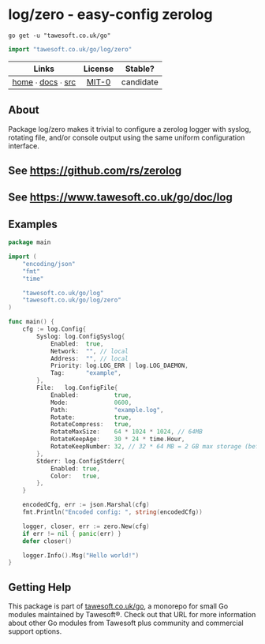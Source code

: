 # log/zero - easy-config zerolog

```shell script
go get -u "tawesoft.co.uk/go"
```

```go
import "tawesoft.co.uk/go/log/zero"
```

|  Links  | License | Stable? |
|:-------:|:-------:|:-------:|
| [home][home_log/zero] ∙ [docs][docs_log/zero] ∙ [src][src_log/zero] | [MIT-0][copy_log/zero] | candidate |

[home_log/zero]: https://tawesoft.co.uk/go/log/zero
[src_log/zero]:  https://github.com/tawesoft/go/tree/master/log/zero
[docs_log/zero]: https://www.tawesoft.co.uk/go/doc/log/zero
[copy_log/zero]: https://github.com/tawesoft/go/tree/master/log/zero/LICENSE.txt

## About

Package log/zero makes it trivial to configure a zerolog logger with syslog,
rotating file, and/or console output using the same uniform configuration
interface.


## See https://github.com/rs/zerolog



## See https://www.tawesoft.co.uk/go/doc/log



## Examples



```go
package main

import (
    "encoding/json"
    "fmt"
    "time"

    "tawesoft.co.uk/go/log"
    "tawesoft.co.uk/go/log/zero"
)

func main() {
    cfg := log.Config{
        Syslog: log.ConfigSyslog{
            Enabled:  true,
            Network:  "", // local
            Address:  "", // local
            Priority: log.LOG_ERR | log.LOG_DAEMON,
            Tag:      "example",
        },
        File:   log.ConfigFile{
            Enabled:          true,
            Mode:             0600,
            Path:             "example.log",
            Rotate:           true,
            RotateCompress:   true,
            RotateMaxSize:    64 * 1024 * 1024, // 64MB
            RotateKeepAge:    30 * 24 * time.Hour,
            RotateKeepNumber: 32, // 32 * 64 MB = 2 GB max storage (before compression)
        },
        Stderr: log.ConfigStderr{
            Enabled: true,
            Color:   true,
        },
    }

    encodedCfg, err := json.Marshal(cfg)
    fmt.Println("Encoded config: ", string(encodedCfg))

    logger, closer, err := zero.New(cfg)
    if err != nil { panic(err) }
    defer closer()

    logger.Info().Msg("Hello world!")
}
```

## Getting Help

This package is part of [tawesoft.co.uk/go](https://www.tawesoft.co.uk/go),
a monorepo for small Go modules maintained by Tawesoft®.
Check out that URL for more information about other Go modules from
Tawesoft plus community and commercial support options.
